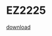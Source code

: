 # EZ2225

[download](https://raw.githack.com/z1996xm/BIGTREETECH/main/docs/prints/calibrate_size.stl)
